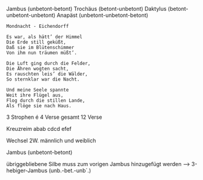 Jambus (unbetont-betont)
Trochäus (betont-unbetont)
Daktylus (betont-unbetont-unbetont)
Anapäst (unbetont-unbetont-betont)

~~~
Mondnacht - Eichendorff

Es war, als hätt’ der Himmel  
Die Erde still geküßt,  
Daß sie im Blütenschimmer  
Von ihm nun träumen müßt’.  
  
Die Luft ging durch die Felder,  
Die Ähren wogten sacht,  
Es rauschten leis’ die Wälder,  
So sternklar war die Nacht.  
  
Und meine Seele spannte  
Weit ihre Flügel aus,  
Flog durch die stillen Lande,  
Als flöge sie nach Haus.
~~~

3 Strophen é 4 Verse
	gesamt 12 Verse

Kreuzreim
	abab cdcd efef

Wechsel 2W. männlich und weiblich

Jambus (unbetont-betont)

übriggebliebene Silbe muss zum vorigen Jambus hinzugefügt werden --> 3-hebiger-Jambus (unb.-bet.-unb´.) 
